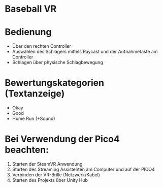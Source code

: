 # Baseball VR

# Bedienung
- Über den rechten Controller
- Auswählen des Schlägers mittels Raycast und der Aufnahmetaste am Controller
- Schlagen über physische Schlagbewegung

# Bewertungskategorien (Textanzeige)
- Okay
- Good
- Home Run (+Sound)

# Bei Verwendung der Pico4 beachten:

1. Starten der SteamVR Anwendung
2. Starten des Streaming Assistenten am Computer und auf der PICO4
3. Verbinden der VR-Brille (Netzwerk/Kabel)
4. Starten des Projekts über Unity Hub
